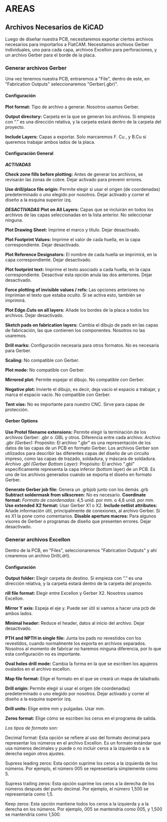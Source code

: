 # AREAS

## Archivos Necesarios de KiCAD

Luego de diseñar nuestra PCB, necesitaremos exportar ciertos archivos necesarios para importarlos a FlatCAM. Necesitamos archivos Gerber individuales, uno para cada capa, archivos Excellon para perforaciones, y un archivo Gerber para el borde de la placa.

### Generar archivos Gerber

Una vez tenemos nuestra PCB, entraremos a "File", dentro de este, en "Fabrication Outputs" seleccionaremos "Gerber(.gbr)".

#### Configuración

**Plot format:** Tipo de archivo a generar. Nosotros usamos Gerber.

**Output directory:** Carpeta en la que se generan los archivos. Si empieza con “.” es una dirección relativa, y la carpeta estará dentro de la carpeta del proyecto.

**Include Layers:** Capas a exportar. Solo marcaremos F. Cu , y B.Cu si queremos trabajar ambos lados de la placa. 

#### Configuración General
***ACTIVADAS***

**Check zone fills before plotting:** Antes de generar los archivos, se revisarán las zonas de cobre. Dejar activado para prevenir errores. 

**Use drill/place file origin:** Permite elegir si usar el origen (de coordenadas) predeterminado o uno elegido por nosotros.  Dejar activado y correr el diseño a la esquina superior izq.

***DESACTIVADAS***
**Plot on All Layers:** Capas que se incluirán en todos los archivos de las capas seleccionadas en la lista anterior. No seleccionar ninguna. 

**Plot Drawing Sheet:** Imprime el marco y título. Dejar desactivado.

**Plot Footprint Values:** Imprime el valor de cada huella, en la capa correspondiente. Dejar desactivado.

**Plot Reference Designators:** El nombre de cada huella se imprimirá, en la capa correspondiente. Dejar desactivado.

**Plot footprint text:** Imprime el texto asociado a cada huella, en la capa correspondiente. Desactivar esta opción anula las dos anteriores. Dejar desactivado.

**Force plotting of invisible values / refs:** Las opciones anteriores no imprimían el texto que estaba oculto. Si se activa esto, también se imprimirá. 

**Plot Edge.Cuts on all layers:** Añade los bordes de la placa a todos los archivos. Dejar desactivado.

**Sketch pads on fabrication layers:** Cambia el dibujo de pads en las capas de fabricación, las que contienen los componentes. Nosotros no las usaremos.

**Drill marks:** Configuración necesaria para otros formatos. No es necesaria para Gerber.

**Scaling:** No compatible con Gerber. 

**Plot mode:** No compatible con Gerber.

**Mirrored plot:** Permite espejar el dibujo. No compatible con Gerber.

**Negative plot:** Invierte el dibujo, es decir, deja vacío el espacio a trabajar, y marca el espacio vacío. No compatible con Gerber.

**Tent vías:** No es importante para nuestro CNC. Sirve para capas de protección.

#### Gerber Options

**Use Protel filename extensions:** Permite elegir la terminación de los archivos Gerber: .gbr o .GBL y otros. Diferencia entre cada archivo:
*Archivo .gbr (Gerber):*
Propósito: El archivo ".gbr" es una representación de los datos de las capas de un PCB en formato Gerber. Los archivos Gerber son utilizados para describir las diferentes capas del diseño de un circuito impreso, como las capas de trazado, soldadura, y máscara de soldadura.
*Archivo .gbl (Gerber Bottom Layer):*
Propósito: El archivo ".gbl" específicamente representa la capa inferior (bottom layer) de un PCB. Es uno de los archivos generados cuando se exporta el diseño en formato Gerber.

**Generate Gerber job file:** Genera un .grbjob junto con los demás .grb 
**Subtract soldermask from silkscreen:** No es necesario. 
**Coordinate format:** *Formato de coordenadas:* 4,5 unid. por mm. o 4,6 unid. por mm. 
**Use extended X2 format:** Usar Gerber X1 o X2. 
**Include netlist attributes:** Añade información útil, principalmente de conexiones, al archivo Gerber. Si es X1 la pone como comentarios.
**Disable aperture macros:** Para algunos visores de Gerber o programas de diseño que presenten errores. Dejar desactivado.

### Generar archivos Excellon

Dentro de la PCB, en "Files", seleccionaremos "Fabrication Outputs" y ahí crearemos un archivo Drill(.drl).

#### Configuración

**Output folder:** Elegir carpeta de destino. Si empieza con “.” es una dirección relativa, y la carpeta estará dentro de la carpeta del proyecto.

**rill file format:** Elegir entre Excellon y Gerber X2. Nosotros usamos Excellon.

**Mirror Y axis:** Espeja el eje y. Puede ser útil si vamos a hacer una pcb de ambos lados. 

**Minimal header:** Reduce el header, datos al inicio del archivo. Dejar desactivado.

**PTH and NPTH in single file:** Junta los pads no revestidos con los revestidos, cuando normalmente los exporta en archivos separados. Nosotros al momento de fabricar no haremos ninguna diferencia, por lo que esta configuración no es importante. 

**Oval holes drill mode:** Cambia la forma en la que se escriben los agujeros ovalados en el archivo excellon.

**Map file format:** Elige el formato en el que se creará un mapa de taladrado. 

**Drill origin:** Permite elegir si usar el origen (de coordenadas) predeterminado o uno elegido por nosotros. Dejar activado y correr el diseño a la esquina superior izq.

**Drill units:** Elige entre mm y pulgadas. Usar mm.

**Zeros format:** Elige cómo se escriben los ceros en el programa de salida. 

*Los tipos de formato son:*

Decimal format: Esta opción se refiere al uso del formato decimal para representar los números en el archivo Excellon. Es un formato estándar que usa números decimales y puede o no incluir ceros a la izquierda o a la derecha según otros ajustes.

Supress leading zeros: Esta opción suprime los ceros a la izquierda de los números. Por ejemplo, el número 005 se representaría simplemente como 5.

Supress trailing zeros: Esta opción suprime los ceros a la derecha de los números después del punto decimal. Por ejemplo, el número 1,500 se representaría como 1,5.

Keep zeros: Esta opción mantiene todos los ceros a la izquierda y a la derecha en los números. Por ejemplo, 005 se mantendría como 005, y 1,500 se mantendría como 1,500.

